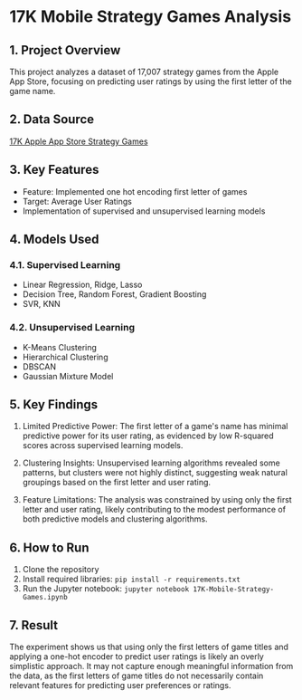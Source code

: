 # 17K Mobile Strategy Games Analysis

## 1. Project Overview
This project analyzes a dataset of 17,007 strategy games from the Apple App Store, focusing on predicting user ratings by using the first letter of the game name.

## 2. Data Source
[17K Apple App Store Strategy Games](https://www.kaggle.com/datasets/tristan581/17k-apple-app-store-strategy-games/)

## 3. Key Features
- Feature: Implemented one hot encoding first letter of games
- Target: Average User Ratings
- Implementation of supervised and unsupervised learning models

## 4. Models Used
### 4.1. Supervised Learning
- Linear Regression, Ridge, Lasso
- Decision Tree, Random Forest, Gradient Boosting
- SVR, KNN

### 4.2. Unsupervised Learning
- K-Means Clustering
- Hierarchical Clustering
- DBSCAN
- Gaussian Mixture Model

## 5. Key Findings

1. Limited Predictive Power: The first letter of a game's name has minimal predictive power for its user rating, as evidenced by low R-squared scores across supervised learning models.

2. Clustering Insights: Unsupervised learning algorithms revealed some patterns, but clusters were not highly distinct, suggesting weak natural groupings based on the first letter and user rating.

3. Feature Limitations: The analysis was constrained by using only the first letter and user rating, likely contributing to the modest performance of both predictive models and clustering algorithms.

## 6. How to Run
1. Clone the repository
2. Install required libraries: `pip install -r requirements.txt`
3. Run the Jupyter notebook: `jupyter notebook 17K-Mobile-Strategy-Games.ipynb`

## 7. Result
The experiment shows us that using only the first letters of game titles and applying a one-hot encoder to predict user ratings is likely an overly simplistic approach. It may not capture enough meaningful information from the data, as the first letters of game titles do not necessarily contain relevant features for predicting user preferences or ratings.
